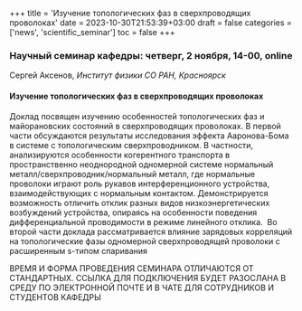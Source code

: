 +++
title = 'Изучение топологических фаз в сверхпроводящих проволоках'
date = 2023-10-30T21:53:39+03:00
draft = false
categories = ['news', 'scientific_seminar']
toc = false
+++

### Научный семинар кафедры: четверг, 2 ноября, 14-00, online

Сергей Аксенов, *Институт физики СО РАН, Красноярск*

#### Изучение топологических фаз в сверхпроводящих проволоках

Доклад посвящен изучению особенностей топологических фаз и майорановских состояний в сверхпроводящих проволоках. В первой части обсуждаются результаты исследования эффекта Ааронова-Бома в системе с топологическим сверхпроводником. В частности, анализируются особенности когерентного транспорта в пространственно неоднородной одномерной системе <!--more--> нормальный металл/сверхпроводник/нормальный металл, где нормальные проволоки играют роль рукавов интерференционного устройства, взаимодействующих с нормальным контактом. Демонстрируется возможность отличить отклик разных видов низкоэнергетических возбуждений устройства, опираясь на особенности поведения дифференциальной проводимости в режиме линейного отклика.  Во второй части доклада рассматривается влияние зарядовых корреляций на топологические фазы одномерной сверхпроводящей проволоки с расширенным s-типом спаривания

ВРЕМЯ И ФОРМА ПРОВЕДЕНИЯ СЕМИНАРА ОТЛИЧАЮТСЯ ОТ СТАНДАРТНЫХ. ССЫЛКА ДЛЯ ПОДКЛЮЧЕНИЯ БУДЕТ РАЗОСЛАНА В СРЕДУ ПО ЭЛЕКТРОННОЙ ПОЧТЕ И В ЧАТЕ ДЛЯ СОТРУДНИКОВ И СТУДЕНТОВ КАФЕДРЫ